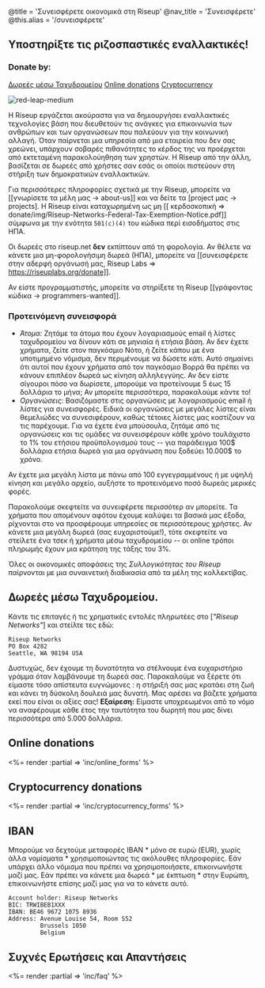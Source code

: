 @title = 'Συνεισφέρετε οικονομικά στη Riseup'
@nav_title = 'Συνεισφέρετε'
@this.alias = '/συνεισφέρετε'

## Υποστηρίξτε τις ριζοσπαστικές εναλλακτικές!

### Donate by:

<a class="btn btn-default" href="#%CE%B4%CF%89%CF%81%CE%B5%CE%AD%CF%82-%CE%BC%CE%AD%CF%83%CF%89-%CF%84%CE%B1%CF%87%CF%85%CE%B4%CF%81%CE%BF%CE%BC%CE%B5%CE%AF%CE%BF%CF%85">Δωρεές μέσω Ταχυδρομείου</a> <a class="btn btn-default" href="#online-donations">Online donations</a> <a class="btn btn-default" href="#cryptocurrency-donations">Cryptocurrency</a>

<p class="pull-right"><img class="image-right" src="img/red-leap-medium.jpg" alt="red-leap-medium"></p>

Η Riseup εργάζεται ακούραστα για να δημιουργήσει εναλλακτικές τεχνολογίες βάση που διευθετούν τις ανάγκες για επικοινωνία των ανθρώπων και των οργανώσεων που παλεύουν για την κοινωνική αλλαγή. Όταν παίρνεται μια υπηρεσία από μια εταιρεία που δεν σας χρεώνει, υπάρχουν σοβαρές πιθανότητες το κέρδος της να προέρχεται από εκτεταμένη παρακολούηθηση των χρηστών. Η Riseup από την άλλη, βασίζεται σε δωρεές από χρήστες σαν εσάς οι οποίοι πιστεύουν στη στήριξη των δημοκρατικών εναλλακτικών.

Για περισσότερες πληροφορίες σχετικά με την Riseup, μπορείτε να [[γνωρίσετε τα μέλη μας -> about-us]] και να δείτε τα [project μας -> projects]. Η Riseup είναι καταχωρημένη ως μη [[ κερδοσκοπική => donate/img/Riseup-Networks-Federal-Tax-Exemption-Notice.pdf]] σύμφωνα με την ενότητα `501(c)(4)` του κώδικα περί εισοδήματος στις ΗΠΑ.

Οι δωρεές στο riseup.net **δεν** εκπίπτουν από τη φορολογία. Αν θέλετε να κάνετε μια μη-φορολογήσιμη δωρεά (ΗΠΑ), μπορείτε να [[συνεισφέρετε στην αδερφή οργάνωσή μας, Riseup Labs => https://riseuplabs.org/donate]].

Αν είστε προγραμματιστής, μπορείτε να στηρίξετε τη Riseup [[γράφοντας κώδικα -> programmers-wanted]].

### Προτεινόμενη συνεισφορά

* *Άτομα:* Ζητάμε τα άτομα που έχουν λογαριασμούς email ή λίστες ταχυδρομείου να δίνουν κάτι σε μηνιαία ή ετήσια βάση. Αν δεν έχετε χρήματα, ζείτε στον παγκόσμιο Νότο, ή ζείτε κάπου με ένα υποτιμημένο νόμισμα, δεν περιμένουμε να δώσετε κάτι. Αυτό σημαίνει ότι αυτοί που έχουν χρήματα από τον παγκόσμιο Βορρά θα πρέπει να κάνουν επιπλέον δωρεά ως κίνηση αλληλεγγύης. Αν δεν είστε σίγουροι πόσο να δωρίσετε, μπορούμε να προτείνουμε 5 έως 15 δολλάρια το μήνα; Αν μπορείτε περισσότερα, παρακαλούμε κάντε το!
* *Οργανώσεις:* Βασιζόμαστε στις οργανώσεις με λογαριασμούς email ή λίστες για συνεισφορές. Ειδικά οι οργανώσεις με μεγάλες λίστες είναι θεμελιώδες να συνεσιφέρουν, καθώς τέτοιες λίστες μας κοστίζουν να τις παρέχουμε. Για να έχετε ένα μπούσουλα, ζητάμε από τις οργανώσεις και τις ομάδες να συνεισφέρουν κάθε χρόνο τουλάχιστο το 1% του ετήσιου προϋπολογισμού τους -- για παράδειγμα 100$ δολλάρια ετήσια δωρεά για μια οργάνωση που ξοδεύει 10.000$ το χρόνο.

Αν έχετε μια μεγάλη λίστα με πάνω από 100 εγγεγραμμένους ή με υψηλή κίνηση και μεγάλο αρχείο, αυξήστε το προτεινόμενο ποσό δωρεάς μερικές φορές.

Παρακολούμε σκεφτείτε να συνειφέρετε περισσότερ αν μπορείτε. Τα χρήματα που απομένουν αφότου έχουμε καλύψει τα βασικά μας έξοδα, ρίχνονται στο να προσφέρουμε υπηρεσίες σε περισσότερους χρήστες. Αν κάνετε μια μεγάλη δωρεά (σας ευχαριστούμε!), τότε σκεφτείτε να στείλετε ένα τσεκ ή χρήματα μέσω ταχυδρομείου -- οι online τρόποι πληρωμής έχουν μια κράτηση της τάξης του 3%.

Όλες οι οικονομικές αποφάσεις της *Συλλογικότητας του Riseup* παίρνονται με μια συναινετική διαδικασία από τα μέλη της κολλεκτίβας.


## Δωρεές μέσω Ταχυδρομείου.

Κάντε τις επιταγές ή τις χρηματικές εντολές πληρωτέες στο [*"Riseup Networks"*] και στείλτε τες εδώ:

	Riseup Networks
	PO Box 4282
	Seattle, WA 98194 USA

Δυστυχώς, δεν έχουμε τη δυνατότητα να στέλνουμε ένα ευχαριστήριο γράμμα όταν λαμβάνουμε τη δωρεά σας. Παρακαλούμε να ξέρετε ότι είμαστε τόσο απίστευτα ευγνώμονες : η στήριξή σας μας κρατάει στη ζωή και κάνει τη δύσκολη δουλειά μας δυνατή. Μας αρέσει να βάζετε χρήματα εκεί που είναι οι αξίες σας! **Εξαίρεση:** Είμαστε υποχρεωμένοι από το νόμο να αναφέρουμε κάθε έτος την ταυτότητα του δωρητή που μας δίνει περισσότερα από 5.000 δολλάρια.

## Online donations

<%= render :partial => 'inc/online_forms' %>

## Cryptocurrency donations

<%= render :partial => 'inc/cryptocurrency_forms' %>


## IBAN

Μπορούμε να δεχτούμε μεταφορές IBAN * μόνο σε ευρώ (EUR), χωρίς άλλα νομίσματα * χρησιμοποιώντας τις ακόλουθες πληροφορίες. Εάν υπάρχει άλλο νόμισμα που πρέπει να χρησιμοποιήσετε, επικοινωνήστε μαζί μας. Εάν πρέπει να κάνετε μια δωρεά * με έκπτωση * στην Ευρώπη, επικοινωνήστε επίσης μαζί μας για να το κάνετε αυτό. 

    Account holder: Riseup Networks
    BIC: TRWIBEB1XXX
    IBAN: BE46 9672 1075 8936
    Address: Avenue Louise 54, Room S52
             Brussels 1050
             Belgium

## Συχνές Ερωτήσεις και Απαντήσεις

<%= render :partial => 'inc/faq' %>
